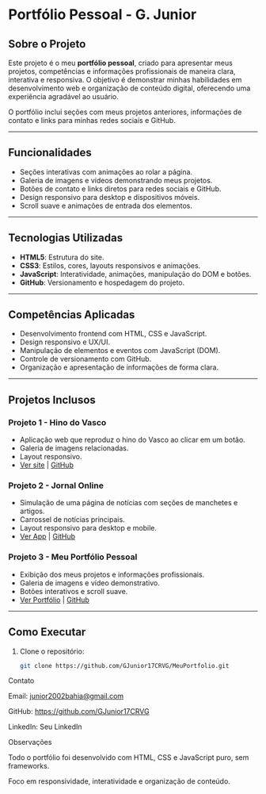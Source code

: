 # Portfólio Pessoal - G. Junior

## Sobre o Projeto
Este projeto é o meu **portfólio pessoal**, criado para apresentar meus projetos, competências e informações profissionais de maneira clara, interativa e responsiva. O objetivo é demonstrar minhas habilidades em desenvolvimento web e organização de conteúdo digital, oferecendo uma experiência agradável ao usuário.

O portfólio inclui seções com meus projetos anteriores, informações de contato e links para minhas redes sociais e GitHub.

---

## Funcionalidades
- Seções interativas com animações ao rolar a página.
- Galeria de imagens e vídeos demonstrando meus projetos.
- Botões de contato e links diretos para redes sociais e GitHub.
- Design responsivo para desktop e dispositivos móveis.
- Scroll suave e animações de entrada dos elementos.

---

## Tecnologias Utilizadas
- **HTML5**: Estrutura do site.
- **CSS3**: Estilos, cores, layouts responsivos e animações.
- **JavaScript**: Interatividade, animações, manipulação do DOM e botões.
- **GitHub**: Versionamento e hospedagem do projeto.

---

## Competências Aplicadas
- Desenvolvimento frontend com HTML, CSS e JavaScript.
- Design responsivo e UX/UI.
- Manipulação de elementos e eventos com JavaScript (DOM).
- Controle de versionamento com GitHub.
- Organização e apresentação de informações de forma clara.

---

## Projetos Inclusos
### Projeto 1 - Hino do Vasco
- Aplicação web que reproduz o hino do Vasco ao clicar em um botão.
- Galeria de imagens relacionadas.
- Layout responsivo.
- [Ver site](https://voc-vascaino.vercel.app/) | [GitHub](https://github.com/GJunior17CRVG/Voc-Vascaino-/blob/main/README.md)

### Projeto 2 - Jornal Online
- Simulação de uma página de notícias com seções de manchetes e artigos.
- Carrossel de notícias principais.
- Layout responsivo para desktop e mobile.
- [Ver App](https://o-reporter.vercel.app/#) | [GitHub](https://github.com/GJunior17CRVG/o-reporter)

### Projeto 3 - Meu Portfólio Pessoal
- Exibição dos meus projetos e informações profissionais.
- Galeria de imagens e vídeo demonstrativo.
- Botões interativos e scroll suave.
- [Ver Portfólio](https://seuportfolio.vercel.app/) | [GitHub](https://github.com/GJunior17CRVG/MeuPortfolio)

---

## Como Executar
1. Clone o repositório:
   ```bash
   git clone https://github.com/GJunior17CRVG/MeuPortfolio.git

Contato

Email: junior2002bahia@gmail.com

GitHub: https://github.com/GJunior17CRVG

LinkedIn: Seu LinkedIn

Observações

Todo o portfólio foi desenvolvido com HTML, CSS e JavaScript puro, sem frameworks.

Foco em responsividade, interatividade e organização de conteúdo.